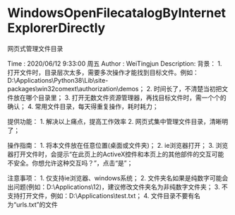 # WindowsOpenFilecatalogByInternetExplorerDirectly
网页式管理文件目录



Time :  2020/06/12 9:33:00 周五
Author : WeiTingjun
Description:
背景：	1. 打开文件时，目录层次太多，需要多次操作才能找到目标文件。例如：D:\Applications\Python38\Lib\site-packages\win32comext\authorization\demos；
		2. 时间长了，不清楚当初把文件放在哪个目录里；
		3. 打开无数文件资源管理器，再找目标文件时，需一个个的确认；
		4. 常用文件目录，每天得重复操作，耗时耗力；

提供功能：
		1. 解决以上痛点，提高工作效率
		2. 网页式集中管理文件目录，清晰明了；
		
操作指南：
		1. 将本文件放在任意位置(桌面或文件夹)；
		2. ie浏览器打开；
		3. 浏览器打开文件时，会提示“在此页上的ActiveX控件和本页上的其他部件的交互可能不安全。你想允许这种交互吗？”，点击“是”；

注意事项：
		1. 仅支持ie浏览器、windows系统；
		2. 文件夹名如果是纯数字可能会出问题(例如：D:\Applications\12)，建议修改文件夹名为非纯数字文件夹；
		3. 不支持打开文件，例如：D:\Applications\test.txt；
		4. 文件目录不要有名为“urls.txt”的文件
		
